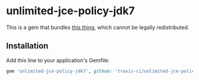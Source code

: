 # unlimited-jce-policy-jdk7

This is a gem that bundles [this
thing](http://www.oracle.com/technetwork/java/javase/downloads/jce-7-download-432124.html),
which cannot be legally redistributed.

## Installation

Add this line to your application's Gemfile:

```ruby
gem 'unlimited-jce-policy-jdk7', github: 'travis-ci/unlimited-jce-policy-jdk7'
```
